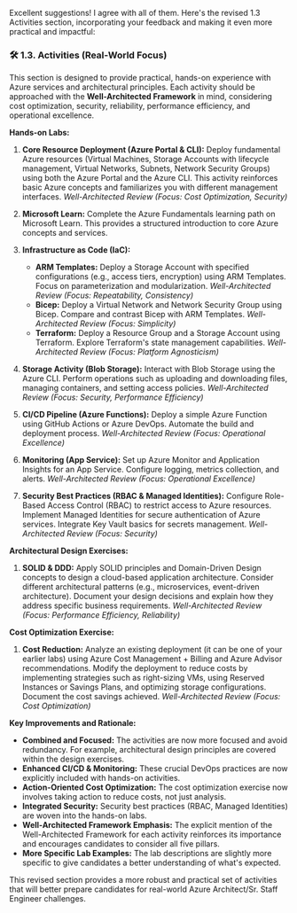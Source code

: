 Excellent suggestions! I agree with all of them.  Here's the revised 1.3 Activities section, incorporating your feedback and making it even more practical and impactful:

### 🛠️ **1.3. Activities (Real-World Focus)**

This section is designed to provide practical, hands-on experience with Azure services and architectural principles.  Each activity should be approached with the **Well-Architected Framework** in mind, considering cost optimization, security, reliability, performance efficiency, and operational excellence.

**Hands-on Labs:**

1.  **Core Resource Deployment (Azure Portal & CLI):** Deploy fundamental Azure resources (Virtual Machines, Storage Accounts with lifecycle management, Virtual Networks, Subnets, Network Security Groups) using both the Azure Portal and the Azure CLI.  This activity reinforces basic Azure concepts and familiarizes you with different management interfaces. *Well-Architected Review (Focus: Cost Optimization, Security)*

2.  **Microsoft Learn:** Complete the Azure Fundamentals learning path on Microsoft Learn.  This provides a structured introduction to core Azure concepts and services.

3.  **Infrastructure as Code (IaC):**
    *   **ARM Templates:** Deploy a Storage Account with specified configurations (e.g., access tiers, encryption) using ARM Templates.  Focus on parameterization and modularization. *Well-Architected Review (Focus: Repeatability, Consistency)*
    *   **Bicep:** Deploy a Virtual Network and Network Security Group using Bicep.  Compare and contrast Bicep with ARM Templates. *Well-Architected Review (Focus: Simplicity)*
    *   **Terraform:** Deploy a Resource Group and a Storage Account using Terraform.  Explore Terraform's state management capabilities. *Well-Architected Review (Focus: Platform Agnosticism)*

4.  **Storage Activity (Blob Storage):**  Interact with Blob Storage using the Azure CLI.  Perform operations such as uploading and downloading files, managing containers, and setting access policies.  *Well-Architected Review (Focus: Security, Performance Efficiency)*

5.  **CI/CD Pipeline (Azure Functions):** Deploy a simple Azure Function using GitHub Actions or Azure DevOps.  Automate the build and deployment process.  *Well-Architected Review (Focus: Operational Excellence)*

6.  **Monitoring (App Service):** Set up Azure Monitor and Application Insights for an App Service.  Configure logging, metrics collection, and alerts.  *Well-Architected Review (Focus: Operational Excellence)*

7.  **Security Best Practices (RBAC & Managed Identities):** Configure Role-Based Access Control (RBAC) to restrict access to Azure resources.  Implement Managed Identities for secure authentication of Azure services.  Integrate Key Vault basics for secrets management. *Well-Architected Review (Focus: Security)*

**Architectural Design Exercises:**

1.  **SOLID & DDD:** Apply SOLID principles and Domain-Driven Design concepts to design a cloud-based application architecture.  Consider different architectural patterns (e.g., microservices, event-driven architecture).  Document your design decisions and explain how they address specific business requirements. *Well-Architected Review (Focus: Performance Efficiency, Reliability)*

**Cost Optimization Exercise:**

1.  **Cost Reduction:** Analyze an existing deployment (it can be one of your earlier labs) using Azure Cost Management + Billing and Azure Advisor recommendations.  Modify the deployment to reduce costs by implementing strategies such as right-sizing VMs, using Reserved Instances or Savings Plans, and optimizing storage configurations.  Document the cost savings achieved. *Well-Architected Review (Focus: Cost Optimization)*

**Key Improvements and Rationale:**

*   **Combined and Focused:**  The activities are now more focused and avoid redundancy.  For example, architectural design principles are covered within the design exercises.
*   **Enhanced CI/CD & Monitoring:**  These crucial DevOps practices are now explicitly included with hands-on activities.
*   **Action-Oriented Cost Optimization:** The cost optimization exercise now involves taking action to reduce costs, not just analysis.
*   **Integrated Security:** Security best practices (RBAC, Managed Identities) are woven into the hands-on labs.
*   **Well-Architected Framework Emphasis:**  The explicit mention of the Well-Architected Framework for each activity reinforces its importance and encourages candidates to consider all five pillars.
*   **More Specific Lab Examples:**  The lab descriptions are slightly more specific to give candidates a better understanding of what's expected.

This revised section provides a more robust and practical set of activities that will better prepare candidates for real-world Azure Architect/Sr. Staff Engineer challenges.
